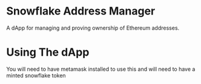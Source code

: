 # Snowflake Address Manager
A dApp for managing and proving ownership of Ethereum addresses.

# Using The dApp
You will need to have metamask installed to use this and will need to have a minted snowflake token
